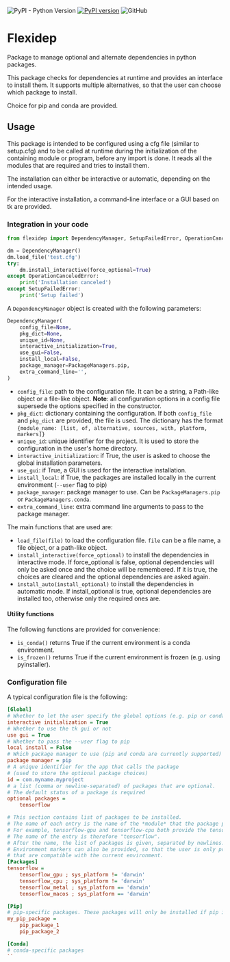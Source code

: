 ![PyPI - Python Version](https://img.shields.io/pypi/pyversions/flexidep)
[![PyPI version](https://badge.fury.io/py/flexidep.svg)](https://badge.fury.io/py/flexidep)
![GitHub](https://img.shields.io/github/license/fsantini/python-dependency-manager)

# Flexidep
Package to manage optional and alternate dependencies in python packages.

This package checks for dependencies at runtime and provides an interface to install them.  It supports multiple
alternatives, so that the user can choose which package to install.

Choice for pip and conda are provided.

## Usage

This package is intended to be configured using a cfg file (similar to setup.cfg) and to be called at runtime during the
initialization of the containing module or program, before any import is done. It reads all the modules that are
required and tries to install them.

The installation can either be interactive or automatic, depending on the intended usage.

For the interactive installation, a command-line interface or a GUI based on tk are provided.

### Integration in your code

```python
from flexidep import DependencyManager, SetupFailedError, OperationCanceledError

dm = DependencyManager()
dm.load_file('test.cfg')
try:
    dm.install_interactive(force_optional=True)
except OperationCanceledError:
    print('Installation canceled')
except SetupFailedError:
    print('Setup failed')
```

A `DependencyManager` object is created with the following parameters:
```python
DependencyManager(
    config_file=None,
    pkg_dict=None,
    unique_id=None,
    interactive_initialization=True,
    use_gui=False,
    install_local=False,
    package_manager=PackageManagers.pip,
    extra_command_line='',
)
```

* `config_file`: path to the configuration file. It can be a string, a Path-like object or a file-like object.
**Note**: all configuration options in a config file supersede the options specified in the constructor.
* `pkg_dict`: dictionary containing the configuration. If both `config_file` and `pkg_dict` are provided, the file is used.
The dictionary has the format `{module_name: [list, of, alternative, sources, with, platform, markers]}`
* `unique_id`: unique identifier for the project. It is used to store the configuration in the user's home directory.
* `interactive_initialization`: if True, the user is asked to choose the global installation parameters.
* `use_gui`: if True, a GUI is used for the interactive installation.
* `install_local`: if True, the packages are installed locally in the current environment (`--user` flag to pip)
* `package_manager`: package manager to use. Can be `PackageManagers.pip` or `PackageManagers.conda`.
* `extra_command_line`: extra command line arguments to pass to the package manager.


The main functions that are used are:
* `load_file(file)` to load the configuration file. `file` can be a file name, a file object, or a path-like object.
* `install_interactive(force_optional)` to install the dependencies in interactive mode. If force_optional is false,
  optional dependencies will only be asked once and the choice will be remembered. If it is true, the choices are
  cleared and the optional dependencies are asked again.
* `install_auto(install_optional)` to install the dependencies in automatic mode. If install_optional is true, optional
  dependencies are installed too, otherwise only the required ones are.

#### Utility functions
The following functions are provided for convenience:
* `is_conda()` returns True if the current environment is a conda environment.
* `is_frozen()` returns True if the current environment is frozen (e.g. using pyinstaller).

### Configuration file
A typical configuration file is the following:
```ini
[Global]
# Whether to let the user specify the global options (e.g. pip or conda)
interactive initialization = True
# Whether to use the tk gui or not
use gui = True
# Whether to pass the --user flag to pip
local install = False
# Which package manager to use (pip and conda are currently supported)
package manager = pip
# A unique identifier for the app that calls the package
# (used to store the optional package choices)
id = com.myname.myproject
# a list (comma or newline-separated) of packages that are optional.
# The default status of a package is required
optional packages =
    tensorflow

# This section contains list of packages to be installed.
# The name of each entry is the name of the *module* that the package provides.
# For example, tensorflow-gpu and tensorflow-cpu both provide the tensorflow module.
# The name of the entry is therefore "tensorflow".
# After the name, the list of packages is given, separated by newlines.
# Environment markers can also be provided, so that the user is only presented with options
# that are compatible with the current environment.
[Packages]
tensorflow =
    tensorflow_gpu ; sys_platform != 'darwin'
    tensorflow_cpu ; sys_platform != 'darwin'
    tensorflow_metal ; sys_platform == 'darwin'
    tensorflow_macos ; sys_platform == 'darwin'

[Pip]
# pip-specific packages. These packages will only be installed if pip is used as a manager.
my_pip_package =
    pip_package_1
    pip_package_2

[Conda]
# conda-specific packages
``
